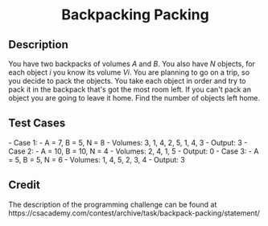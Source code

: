 <h1 align="center">Backpacking Packing</h1>

<h2>Description</h2>
You have two backpacks of volumes <i>A</i> and <i>B</i>. You also have <i>N</i> objects, for each object <i>i</i> you know its volume <i>Vi</i>.
You are planning to go on a trip, so you decide to pack the objects. You take each object in order and try to pack it in the backpack
that's got the most room left. If you can't pack an object you are going to leave it home.
Find the number of objects left home.

<h2>Test Cases</h2>
- Case 1:
  - A = 7, B = 5, N = 8
  - Volumes: 3, 1, 4, 2, 5, 1, 4, 3
  - Output: 3
- Case 2:
  - A = 10, B = 10, N = 4
  - Volumes: 2, 4, 1, 5
  - Output: 0
- Case 3:
  - A = 5, B = 5, N = 6
  - Volumes: 1, 4, 5, 2, 3, 4
  - Output: 3

<h2>Credit</h2>
The description of the programming challenge can be found at https://csacademy.com/contest/archive/task/backpack-packing/statement/




